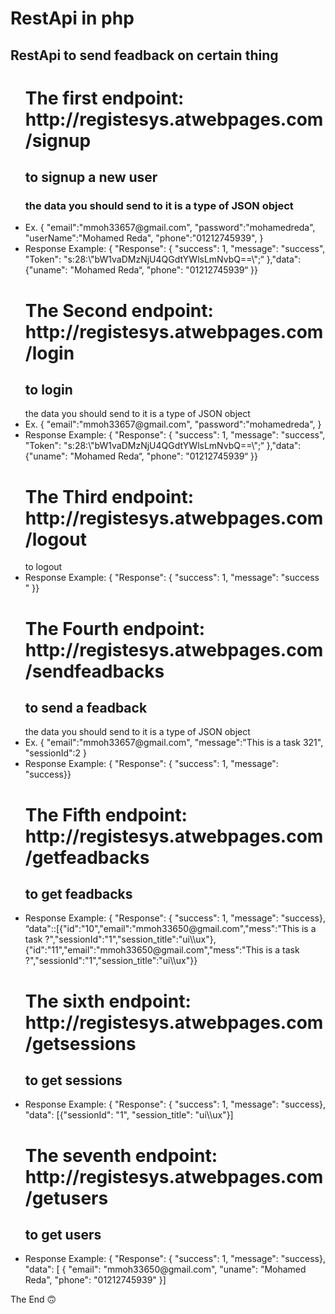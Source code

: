<h1> RestApi in php </h1>
<h2>RestApi to send feadback on certain thing</h2>
<ul>
<h1> The first endpoint: http://registesys.atwebpages.com/signup </h1>
<h2>to signup a new user</h2>
<h3>the data you should send to it is a type of JSON object</h3>
<li>  Ex. {
"email":"mmoh33657@gmail.com",
"password":"mohamedreda",
"userName":"Mohamed Reda",
"phone":"01212745939",
 } </li>
 <li>  Response Example: { "Response": { "success": 1, "message": "success", "Token": "s:28:\"bW1vaDMzNjU4QGdtYWlsLmNvbQ==\";“
 },"data": {"uname": "Mohamed Reda“, "phone": "01212745939“ }} </li>

<h1> The Second endpoint: http://registesys.atwebpages.com/login </h1>
<h2> to login </h2>
the data you should send to it is a type of JSON object
<li> Ex. {
"email":"mmoh33657@gmail.com",
"password":"mohamedreda",
} </li>
<li> Response Example: { "Response": { "success": 1, "message": "success",
"Token": "s:28:\"bW1vaDMzNjU4QGdtYWlsLmNvbQ==\";“ },"data": {"uname": "Mohamed Reda“,
"phone": "01212745939“ }} </li>

<h1>The Third endpoint: http://registesys.atwebpages.com/logout </h1>
to logout
<li> Response Example: { "Response": { "success": 1, "message": "success " }} </li>

<h1> The Fourth endpoint: http://registesys.atwebpages.com/sendfeadbacks </h1>
 <h2> to send a feadback </h2>
the data you should send to it is a type of JSON object
<li> Ex. {
"email":"mmoh33657@gmail.com",
"message":"This is a task 321",
"sessionId":2
} </li>
<li>  Response Example: { "Response": { "success": 1, "message": "success}} </li>

<h1> The Fifth endpoint: http://registesys.atwebpages.com/getfeadbacks </h1>
 <h2> to get feadbacks </h2>
<li> Response Example: { "Response": { "success": 1, "message": "success},
“data"::[{"id":"10","email":"mmoh33650@gmail.com","mess":"This is a task
?","sessionId":"1","session_title":"ui\\ux"},{"id":"11","email":"mmoh33650@gmail.com","mess":"This is a
task ?","sessionId":"1","session_title":"ui\\ux"}} </li>

<h1> The sixth endpoint: http://registesys.atwebpages.com/getsessions </h1>
 <h2> to get sessions </h2>
<li> Response Example: { "Response": { "success": 1,
"message": "success}, "data": [{"sessionId": "1", "session_title": "ui\\ux"}] </li>

<h1> The seventh endpoint:  http://registesys.atwebpages.com/getusers </h1>
 <h2> to get users </h2>
<li> Response Example: { "Response": { "success": 1, "message": "success}, "data": [
{
"email": "mmoh33650@gmail.com",
"uname": "Mohamed Reda",
"phone": "01212745939"
}] </li>
 </ul>
The End 🙃
